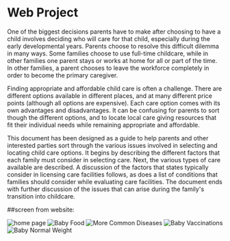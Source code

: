 # Web Project
One of the biggest decisions parents have to make after choosing to have a child involves deciding who will care for that child, especially during the early developmental years. Parents choose to resolve this difficult dilemma in many ways. Some families choose to use full-time childcare, while in other families one parent stays or works at home for all or part of the time. In other families, a parent chooses to leave the workforce completely in order to become the primary caregiver.

  

Finding appropriate and affordable child care is often a challenge. There are different options available in different places, and at many different price points (although all options are expensive). Each care option comes with its own advantages and disadvantages. It can be confusing for parents to sort though the different options, and to locate local care giving resources that fit their individual needs while remaining appropriate and affordable.

This document has been designed as a guide to help parents and other interested parties sort through the various issues involved in selecting and locating child care options. It begins by describing the different factors that each family must consider in selecting care. Next, the various types of care available are described. A discussion of the factors that states typically consider in licensing care facilities follows, as does a list of conditions that families should consider while evaluating care facilities. The document ends with further discussion of the issues that can arise during the family's transition into childcare.

##screen from website:

![home page](doc\1.png)
![Baby Food](doc\2.png)
![More Common Diseases](doc\3.png)
![Baby Vaccinations](doc\4.png)
![Baby Normal Weight](doc\5.png)
